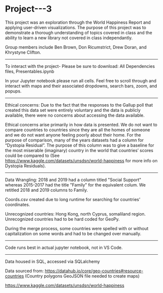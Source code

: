 # Project---3
This project was an exploration through the World Happiness Report and applying user-driven visualizations.
The purpose of this project was to demonstrate a thorough understanding of topics covered in class and the 
ability to learn a new library not covered in class independantly.

Group members include Ben Brown, Don Ricumstrict, Drew Doran, and Khrystyne Clifton.

----------------------------------------------------------------------------------------------------------------

To interact with the project-
Please be sure to download:
All Dependencies files, Presentables.ipynb	

In your Jupyter notebook please run all cells.
Feel free to scroll through and interact with maps and their associated dropdowns, search bars, zoom, and popups.

----------------------------------------------------------------------------------------------------------------

Ethical concerns:
Due to the fact that the responses to the Gallup poll that created this data set were entirely voluntary and the 
data is publicly available, there were no concerns about accessing the data available.

Ethical concerns arise primarily in how data is presented. We do not want to compare countries to countries since 
they are all the homes of someone and we do not want anyone feeling poorly about their home. For the purpose of 
comparison, many of the years datasets had a column for “Dystopia Residual”. The purpose of this column was to 
give a baseline for the most miserable (imaginary) country in the world that countries’ scores could be compared 
to (See https://www.kaggle.com/datasets/unsdsn/world-happiness for more info on Dystopia Residuals).

----------------------------------------------------------------------------------------------------------------

Data Wrangling:
2018 and 2019 had a column titled "Social Support" whereas 2015-2017 had the title "Family" for the equivalent
colum.
We retitled 2018 and 2019 columns to Family.

Coords.csv created due to long runtime for searching for countries' coordinates.

Unrecognized countries: Hong Kong, north Cyprus, somaliland region.
Unrecognized countries had to be hard coded for GeoPy.

During the merge process, some countries were spelled with or without capitalization on some words and had to be
changed over manually.

----------------------------------------------------------------------------------------------------------------

Code runs best in actual jupyter notebook, not in VS Code.

----------------------------------------------------------------------------------------------------------------

Data housed in SQL, accessed via SQLalchemy

Data sourced from:
https://datahub.io/core/geo-countries#resource-countries
(Country polygons GeoJSON file needed to create maps)

https://www.kaggle.com/datasets/unsdsn/world-happiness
